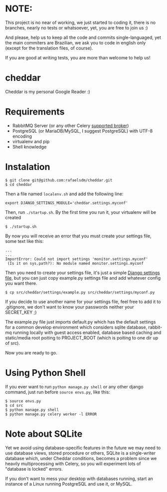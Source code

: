 NOTE:
=====

This project is no near of working, we just started to coding it, there is no
branches, nearly no tests or whatsoever, yet, you are free to join us :)

And please, help us to keep all the code and commits single-languaged, yet the
main commiters are Brazilian, we ask you to code in english only (except for the
translation files, of course). 

If you are good at writing tests, you are more than welcome to help us!


cheddar
=======

Cheddar is my personal Google Reader :)


Requirements
============

 * RabbitMQ Server (or any other Celery [supported broker](http://docs.celeryproject.org/en/latest/getting-started/brokers/index.html))
 * PostgreSQL (or MariaDB/MySQL, I suggest PostgreSQL) with UTF-8 encoding
 * virtualenv and pip
 * Shell knowledge
 

Instalation
===========

	$ git clone git@github.com:rafaelsdm/cheddar.git
	$ cd cheddar


Then a file named `localenv.sh` and add the following line:
	
	export DJANGO_SETTINGS_MODULE='cheddar.settings.myconf'


Then, run `./startup.sh`. By the first time you run it, your virtualenv will be 
created 

	
	$ ./startup.sh
	
By now you will receive an error that you must create your settings file,
some text like this:

    ...
    ...
    ImportError: Could not import settings 'monitor.settings.myconf' 
     (Is it on sys.path?): No module named monitor.settings.myconf
     

Then you need to create your settings file, it's just a simple [Django settings file](https://docs.djangoproject.com/en/1.5/ref/settings/),
but you can just copy example.py settings file and add whatever config you want
there.

    $ cp src/cheddar/settings/example.py src/cheddar/settings/myconf.py
     
If you decide to use another name for your settings file, feel free to add it to
.gitignore, we don't want to know your passwords neither your SECRET_KEY ;) 

The example.py file just imports default.py which has the default settings for a
common develop environment which considers sqlite database, rabbit-mq running 
locally with guest access enabled, database based caching and static/media root
poiting to PROJECT_ROOT (which is poiting to one dir up of src).

Now you are ready to go.


Using Python Shell
==================

If you ever want to run `python manage.py shell` or any other django command, 
just run before `source envs.py`, like this:

    $ source envs.py
    $ cd src
    $ python manage.py shell
    $ python manage.py celery worker -l ERROR
     

Note about SQLite
=================

Yet we avoid using database-specific features in the future we may need to use
database views, stored procedure or others, SQLite is a single-writer database
which, under Cheddar conditions, becomes a problem since we heavily 
multiprocessing with Celery, so you will experiment lots of "database is locked"
errors.

If you don't want to mess your desktop with databases running, start an instance
of a Linux running PostgreSQL and use it, or MySQL.
